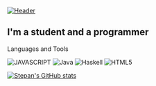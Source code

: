 [![Header](https://github.com/stepkabeast/stepkabeast/blob/main/assets/shapka%20—%20copy.png)]() 

## I'm a student and a programmer

Languages and Tools

![JAVASCRIPT](https://img.shields.io/badge/-JAVASCRIPT-blueviolet?style=for-the-badge&logo=JAVASCRIPT&logoColor=#F7DF1E)
![Java](https://img.shields.io/badge/-Java-orange?style=for-the-badge&logo=Java&logoColor=red)
![Haskell](https://img.shields.io/badge/Haskell-white?style=for-the-badge&logo=Haskell&logoColor=purple)
![HTML5](https://img.shields.io/badge/HTML5-green?style=for-the-badge&logo=HTML5&logoColor=blue)

[![Stepan's GitHub stats](https://github-readme-stats.vercel.app/api?username=stepkabeast&count_private=true)](https://github.com/stepkabeast/github-readme-stats)